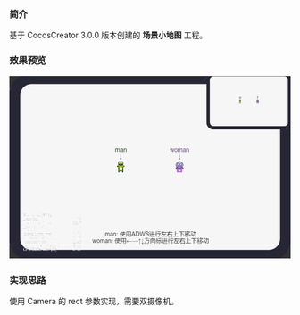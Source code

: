 ### 简介
基于 CocosCreator 3.0.0 版本创建的 **场景小地图** 工程。

### 效果预览
![image](../../gif/202201/2022012031.gif)

### 实现思路
使用 Camera 的 rect 参数实现，需要双摄像机。